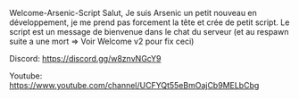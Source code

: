 Welcome-Arsenic-Script
Salut, 
Je suis Arsenic un petit nouveau en développement, je me prend pas forcement la tête et crée de petit script. 
Le script est un message de bienvenue dans le chat du serveur (et au respawn suite a une mort => Voir Welcome v2 pour fix ceci)

Discord:
https://discord.gg/w8znvNGcY9

Youtube:
https://www.youtube.com/channel/UCFYQt55eBmOajCb9MELbCbg
